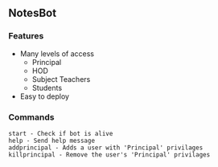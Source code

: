 ## NotesBot


### Features
- Many levels of access
    - Principal
    - HOD
    - Subject Teachers
    - Students
- Easy to deploy

### Commands
    start - Check if bot is alive
    help - Send help message
    addprincipal - Adds a user with 'Principal' privilages
    killprincipal - Remove the user's 'Principal' privilages
